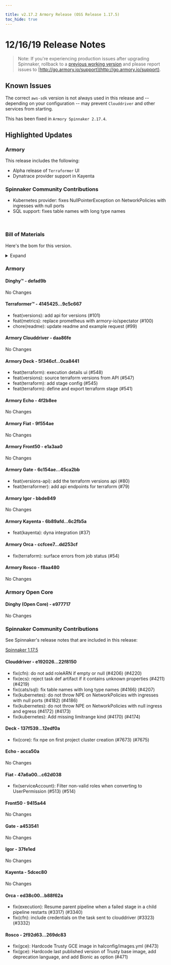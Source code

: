 ```yaml
---

title: v2.17.2 Armory Release (OSS Release 1.17.5)
toc_hide: true
---
```


# 12/16/19 Release Notes


> Note: If you're experiencing production issues after upgrading Spinnaker, rollback to a [previous working version](http://docs.armory.io/admin-guides/troubleshooting/#i-upgraded-spinnaker-and-it-is-no-longer-responding-how-do-i-rollback) and please report issues to [http://go.armory.io/support](http://go.armory.io/support).


## Known Issues

The correct `aws-sdk` version is not always used in this release and -- depending on your configuration -- may prevent `Clouddriver` and other services from starting.

This has been fixed in `Armory Spinnaker 2.17.4`.

## Highlighted Updates
### Armory

This release includes the following:

* Alpha release of `Terraformer` UI
* Dynatrace provider support in Kayenta


###  Spinnaker Community Contributions
* Kubernetes provider: fixes NullPointerException on NetworkPolicies with ingresses with null ports
* SQL support: fixes table names with long type names
<br>

### Bill of Materials
Here's the bom for this version.
<details><summary>Expand</summary>
<pre class="highlight">
<code>version: 2.17.2-rc2072
timestamp: "2019-12-16 22:39:25"
services:
  clouddriver:
    version: 6.4.4-daa86fe-22f8150-rc1001
  deck:
    version: 2.13.2-0ca8441-12edf0a-rc216
  dinghy:
    version: 0.0.4-defad9b-rc904
  echo:
    version: 2.9.0-4f2b8ee-acca50a-rc560
  fiat:
    version: 1.8.3-9f554ae-c62d038-rc1001
  front50:
    version: 0.20.1-e1a3aa0-9415a44-rc998
  gate:
    version: 1.13.0-45ca2bb-a453541-rc1077
  igor:
    version: 1.7.0-bbde849-37fe1ed-rc844
  kayenta:
    version: 0.12.0-6c2fb5a-5dcec80-rc754
  monitoring-daemon:
    version: 0.16.0-59cbbec-rc503
  monitoring-third-party:
    version: 0.16.0-59cbbec-rc503
  orca:
    version: 2.11.2-dd253cf-b88f62a-rc883
  rosco:
    version: 0.15.1-f8aa480-269dc83-rc873
  terraformer:
    version: 0.0.2-9c5c667-rc8
dependencies:
  redis:
    version: 2:2.8.4-2
artifactSources:
  dockerRegistry: docker.io/armory</code>
</pre>
</details>


### Armory
#### Dinghy&trade; - defad9b
No Changes

#### Terraformer&trade; - 4145425...9c5c667
 - feat(versions): add api for versions (#101)
 - feat(metrics): replace prometheus with armory-io/spectator (#100)
 - chore(readme): update readme and example request (#99)

#### Armory Clouddriver  - daa86fe
No Changes

#### Armory Deck  - 5f346cf...0ca8441
 - feat(terraform): execution details ui (#548)
 - feat(versions): source terraform versions from API (#547)
 - feat(terraform): add stage config (#545)
 - feat(terraform): define and export terraform stage (#541)

#### Armory Echo  - 4f2b8ee
No Changes

#### Armory Fiat  - 9f554ae
No Changes

#### Armory Front50  - e1a3aa0
No Changes

#### Armory Gate  - 6c154ae...45ca2bb
 - feat(versions-api): add the terraform versions api (#80)
 - feat(terraformer): add api endpoints for terraform (#79)

#### Armory Igor  - bbde849
No Changes

#### Armory Kayenta  - 6b89afd...6c2fb5a
 - feat(kayenta): dyna integration (#37)

#### Armory Orca  - ccfcee7...dd253cf
 - fix(terraform): surface errors from job status (#54)

#### Armory Rosco  - f8aa480
No Changes

### Armory Open Core
#### Dinghy (Open Core) - e977717
No Changes


###  Spinnaker Community Contributions
See Spinnaker's release notes that are included in this release:

[Spinnaker 1.17.5](https://www.spinnaker.io/community/releases/versions/1-17-5-changelog#individual-service-changes)

#### Clouddriver  - e192026...22f8150
 - fix(cfn): do not add roleARN if empty or null (#4206) (#4220)
 - fix(ecs): reject task def artifact if it contains unknown properties (#4211) (#4219)
 - fix(cats/sql): fix table names with long type names (#4166) (#4207)
 - fix(kubernetes): do not throw NPE on NetworkPolicies with ingresses with null ports (#4182) (#4186)
 - fix(kubernetes): do not throw NPE on NetworkPolicies with null ingress and egress (#4172) (#4173)
 - fix(kubernetes): Add missing limitrange kind (#4170) (#4174)

#### Deck  - 137f539...12edf0a
 - fix(core): fix npe on first project cluster creation (#7673) (#7675)

#### Echo  - acca50a
No Changes

#### Fiat  - 47a6a00...c62d038
 - fix(serviceAccount): Filter non-valid roles when converting to UserPermission (#513) (#514)

#### Front50  - 9415a44
No Changes

#### Gate  - a453541
No Changes

#### Igor  - 37fe1ed
No Changes

#### Kayenta  - 5dcec80
No Changes

#### Orca  - ed38c00...b88f62a
 - fix(execution): Resume parent pipeline when a failed stage in a child pipeline restarts (#3317) (#3340)
 - fix(cfn): include credentials on the task sent to clouddriver (#3323) (#3332)

#### Rosco  - 2f92d63...269dc83
 - fix(gce): Hardcode Trusty GCE image in halconfig/images.yml (#473)
 - fix(gce): Hardcode last published version of Trusty base image, add deprecation language, and add Bionic as option (#471)
